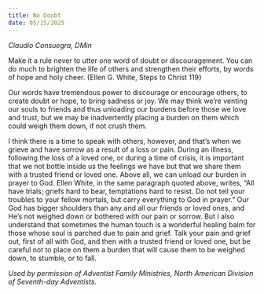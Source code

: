 ```yaml
---
title: No Doubt
date: 05/15/2025
---
```


_Claudio Consuegra, DMin_

Make it a rule never to utter one word of doubt or discouragement. You can do much to brighten the life of others and strengthen their efforts, by words of hope and holy cheer. {Ellen G. White, Steps to Christ 119}

Our words have tremendous power to discourage or encourage others, to create doubt or hope, to bring sadness or joy. We may think we’re venting our souls to friends and thus unloading our burdens before those we love and trust, but we may be inadvertently placing a burden on them which could weigh them down, if not crush them.

I think there is a time to speak with others, however, and that’s when we grieve and have sorrow as a result of a loss or pain. During an illness, following the loss of a loved one, or during a time of crisis, it is important that we not bottle inside us the feelings we have but that we share them with a trusted friend or loved one. Above all, we can unload our burden in prayer to God. Ellen White, in the same paragraph quoted above, writes, “All have trials; griefs hard to bear, temptations hard to resist. Do not tell your troubles to your fellow mortals, but carry everything to God in prayer.” Our God has bigger shoulders than any and all our friends or loved ones, and He’s not weighed down or bothered with our pain or sorrow. But I also understand that sometimes the human touch is a wonderful healing balm for those whose soul is parched due to pain and grief. Talk your pain and grief out, first of all with God, and then with a trusted friend or loved one, but be careful not to place on them a burden that will cause them to be weighed down, to stumble, or to fall.

_Used by permission of Adventist Family Ministries, North American Division of Seventh-day Adventists._